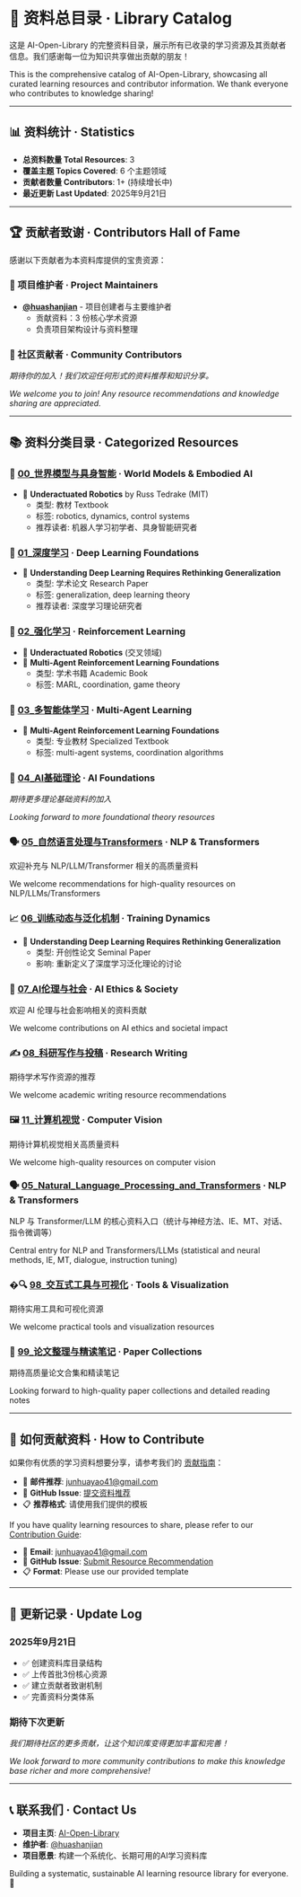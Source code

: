 # 📖 资料总目录 · Library Catalog

这是 AI-Open-Library 的完整资料目录，展示所有已收录的学习资源及其贡献者信息。我们感谢每一位为知识共享做出贡献的朋友！

This is the comprehensive catalog of AI-Open-Library, showcasing all curated learning resources and contributor information. We thank everyone who contributes to knowledge sharing!

---

## 📊 资料统计 · Statistics

- **总资料数量 Total Resources**: 3
- **覆盖主题 Topics Covered**: 6 个主题领域
- **贡献者数量 Contributors**: 1+ (持续增长中)
- **最近更新 Last Updated**: 2025年9月21日

---

## 🏆 贡献者致谢 · Contributors Hall of Fame

感谢以下贡献者为本资料库提供的宝贵资源：

### 🌟 项目维护者 · Project Maintainers
- **[@huashanjian](https://github.com/huashanjian)** - 项目创建者与主要维护者
  - 贡献资料：3 份核心学术资源
  - 负责项目架构设计与资料整理

### 👥 社区贡献者 · Community Contributors
*期待你的加入！我们欢迎任何形式的资料推荐和知识分享。*

*We welcome you to join! Any resource recommendations and knowledge sharing are appreciated.*

---

## 📚 资料分类目录 · Categorized Resources

### 🤖 [00_世界模型与具身智能](./00_World_Models_and_Embodied_AI/) · World Models & Embodied AI
- 📄 **Underactuated Robotics** by Russ Tedrake (MIT)
  - 类型: 教材 Textbook
  - 标签: robotics, dynamics, control systems
  - 推荐读者: 机器人学习初学者、具身智能研究者

### 🧠 [01_深度学习](./01_Deep_Learning/) · Deep Learning Foundations  
- 📄 **Understanding Deep Learning Requires Rethinking Generalization** 
  - 类型: 学术论文 Research Paper
  - 标签: generalization, deep learning theory
  - 推荐读者: 深度学习理论研究者

### 🎯 [02_强化学习](./02_Reinforcement_Learning/) · Reinforcement Learning
- 📄 **Underactuated Robotics** (交叉领域)
- 📄 **Multi-Agent Reinforcement Learning Foundations**
  - 类型: 学术书籍 Academic Book
  - 标签: MARL, coordination, game theory

### 🤝 [03_多智能体学习](./03_Multi_Agent_Learning/) · Multi-Agent Learning
- 📄 **Multi-Agent Reinforcement Learning Foundations**
  - 类型: 专业教材 Specialized Textbook
  - 标签: multi-agent systems, coordination algorithms

### 📐 [04_AI基础理论](./04_AI_Foundations/) · AI Foundations
*期待更多理论基础资料的加入*

*Looking forward to more foundational theory resources*

### 🗣️ [05_自然语言处理与Transformers](./05_Natural_Language_Processing_and_Transformers/) · NLP & Transformers

欢迎补充与 NLP/LLM/Transformer 相关的高质量资料

We welcome recommendations for high-quality resources on NLP/LLMs/Transformers

### 📈 [06_训练动态与泛化机制](./06_Training_Dynamics_and_Generalization/) · Training Dynamics

- 📄 **Understanding Deep Learning Requires Rethinking Generalization**
  - 类型: 开创性论文 Seminal Paper
  - 影响: 重新定义了深度学习泛化理论的讨论

### 🤔 [07_AI伦理与社会](./07_AI_Ethics_and_Society/) · AI Ethics & Society

欢迎 AI 伦理与社会影响相关的资料贡献

We welcome contributions on AI ethics and societal impact

### ✍️ [08_科研写作与投稿](./08_Research_Writing_and_Publishing/) · Research Writing

期待学术写作资源的推荐

We welcome academic writing resource recommendations

### 🖼️ [11_计算机视觉](./11_Computer_Vision/) · Computer Vision

期待计算机视觉相关高质量资料

We welcome high-quality resources on computer vision

### 🗣️ [05_Natural_Language_Processing_and_Transformers](./05_Natural_Language_Processing_and_Transformers/) · NLP & Transformers

NLP 与 Transformer/LLM 的核心资料入口（统计与神经方法、IE、MT、对话、指令微调等）

Central entry for NLP and Transformers/LLMs (statistical and neural methods, IE, MT, dialogue, instruction tuning)

### �🔍 [98_交互式工具与可视化](./98_Tools_and_Interactive_Demos/) · Tools & Visualization

期待实用工具和可视化资源

We welcome practical tools and visualization resources

### 📄 [99_论文整理与精读笔记](./99_Paper_Collections_and_Summaries/) · Paper Collections

期待高质量论文合集和精读笔记

Looking forward to high-quality paper collections and detailed reading notes

---

## 🎯 如何贡献资料 · How to Contribute

如果你有优质的学习资料想要分享，请参考我们的 [贡献指南](./CONTRIBUTING.md)：

- 📧 **邮件推荐**: [junhuayao41@gmail.com](mailto:junhuayao41@gmail.com)
- 🐙 **GitHub Issue**: [提交资料推荐](https://github.com/huashanjian/AI-Open-Library/issues)
- 📋 **推荐格式**: 请使用我们提供的模板

If you have quality learning resources to share, please refer to our [Contribution Guide](./CONTRIBUTING.md):

- 📧 **Email**: [junhuayao41@gmail.com](mailto:junhuayao41@gmail.com)  
- 🐙 **GitHub Issue**: [Submit Resource Recommendation](https://github.com/huashanjian/AI-Open-Library/issues)
- 📋 **Format**: Please use our provided template

---

## 🔄 更新记录 · Update Log

### 2025年9月21日
 
- ✅ 创建资料库目录结构
- ✅ 上传首批3份核心资源
- ✅ 建立贡献者致谢机制
- ✅ 完善资料分类体系

### 期待下次更新

*我们期待社区的更多贡献，让这个知识库变得更加丰富和完善！*

*We look forward to more community contributions to make this knowledge base richer and more comprehensive!*

---

## 📞 联系我们 · Contact Us

- **项目主页**: [AI-Open-Library](https://github.com/huashanjian/AI-Open-Library)
- **维护者**: [@huashanjian](https://github.com/huashanjian)
- **项目愿景**: 构建一个系统化、长期可用的AI学习资料库

Building a systematic, sustainable AI learning resource library for everyone. 🌟

